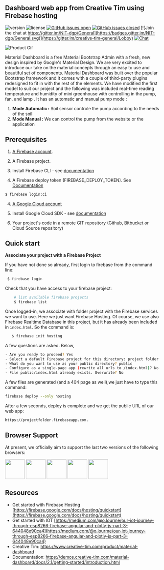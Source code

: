 ﻿
## Dashboard web app from Creative Tim using Firebase hosting


 ![version](https://img.shields.io/badge/version-2.1.2-blue.svg)  ![license](https://img.shields.io/badge/license-MIT-blue.svg) [![GitHub issues open](https://img.shields.io/github/issues/creativetimofficial/material-dashboard.svg?maxAge=2592000)](https://github.com/creativetimofficial/material-dashboard/issues?q=is%3Aopen+is%3Aissue) [![GitHub issues closed](https://img.shields.io/github/issues-closed-raw/creativetimofficial/material-dashboard.svg?maxAge=2592000)](https://github.com/creativetimofficial/material-dashboard/issues?q=is%3Aissue+is%3Aclosed) [![Join the chat at https://gitter.im/NIT-dgp/General](https://badges.gitter.im/NIT-dgp/General.svg)](https://gitter.im/creative-tim-general/Lobby) [![Chat](https://img.shields.io/badge/chat-on%20discord-7289da.svg)](https://discord.gg/E4aHAQy)


![Product Gif](https://i.ibb.co/s5vSJnQ/screencapture-iot-green-house-firebaseapp-2020-07-26-11-24-49.png)

Material Dashboard is a free Material Bootstrap Admin with a fresh, new design inspired by Google's Material Design. We are very excited to introduce our take on the material concepts through an easy to use and beautiful set of components. Material Dashboard was built over the popular Bootstrap framework and it comes with a couple of third-party plugins redesigned to fit in with the rest of the elements.
We have modified the first model to suit our project and the following was included real-time reading   temperature and humidity of mini greenhouse  with controlling in the pump, fan, and lamp . It has an automatic and manual pump mode :

1.  **Mode Automatic :** Soil sensor controle the pump according to the needs of the soil
2.  **Mode Manual :** We can control the pump from the website or the application
## Prerequisites

1. [A Firebase account](https://console.firebase.google.com/).

2. A Firebase project.

3. Install Firebase CLI - see [documentation](https://firebase.google.com/docs/hosting/quickstart#install-cli)

4. A Firebase deploy token (FIREBASE_DEPLOY_TOKEN). See [Documentation](https://firebase.google.com/docs/cli/#command_reference)

```bash
$ firebase login:ci
```

4. [A Google Cloud account](https://console.cloud.google.com)

5. Install Google Cloud SDK - see [documentation](https://cloud.google.com/sdk/install)

6. Your project's code in a remote GIT repository (Github, Bitbucket or Cloud Source repository)

## Quick start
 **Associate your project with a Firebase Project**

  If you have not done so already, first login to firebase from the command line:
   ```bash
    $ firebase login
   ```
   Check that you have access to your firebase project:
```bash
    # list available firebase projects
    $ firebase list
```
  Once logged-in, we associate with folder project with the Firebase services we want to use. Here we just want Firebase Hosting. Of course, we use also Firebase Realtime Database in this project, but it has already been included in `index.html`. So the command is:
 ```bash
    $ firebase init hosting
```
A few questions are asked. Below, 
 ```bash
- Are you ready to proceed? Yes  
- Select a default Firebase project for this directory: project folder  
- What do you want to use as your public directory? public  
- Configure as a single-page app (rewrite all urls to /index.html)? No  
- File public/index.html already exists. Overwrite? No
```
A few files are generated (and a 404 page as well),we just have to type this command:
 ```bash
firebase deploy --only hosting 
```
After a few seconds, deploy is complete and we get the public URL of our web app:
  ```bash
https://projectfolder.firebaseapp.com. 
```

## Browser Support

At present, we officially aim to support the last two versions of the following browsers:

<img src="https://s3.amazonaws.com/creativetim_bucket/github/browser/chrome.png" width="64" height="64"> <img src="https://s3.amazonaws.com/creativetim_bucket/github/browser/firefox.png" width="64" height="64"> <img src="https://s3.amazonaws.com/creativetim_bucket/github/browser/edge.png" width="64" height="64"> <img src="https://s3.amazonaws.com/creativetim_bucket/github/browser/safari.png" width="64" height="64"> <img src="https://s3.amazonaws.com/creativetim_bucket/github/browser/opera.png" width="64" height="64">



## Resources
-  Get started with Firebase Hosting [https://firebase.google.com/docs/hosting/quickstart](https://firebase.google.com/docs/hosting/quickstart)
-   Get started with IOT
[https://medium.com/@o.lourme/our-iot-journey-through-esp8266-firebase-angular-and-plotly-js-part-3-644048e90ca4](https://medium.com/@o.lourme/our-iot-journey-through-esp8266-firebase-angular-and-plotly-js-part-3-644048e90ca4)
- Creative Tim: <https://www.creative-tim.com/product/material-dashboard>
- Documentation: <https://demos.creative-tim.com/material-dashboard/docs/2.1/getting-started/introduction.html>


